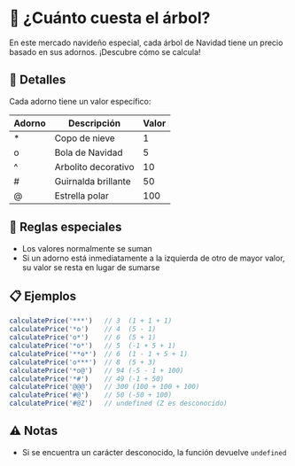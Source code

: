 # 🎄 ¿Cuánto cuesta el árbol?

En este mercado navideño especial, cada árbol de Navidad tiene un precio basado en sus adornos. ¡Descubre cómo se calcula!

## 🎯 Detalles

Cada adorno tiene un valor específico:

| Adorno | Descripción | Valor |
|--------|-------------|-------|
| * | Copo de nieve | 1 |
| o | Bola de Navidad | 5 |
| ^ | Arbolito decorativo | 10 |
| # | Guirnalda brillante | 50 |
| @ | Estrella polar | 100 |

## 📝 Reglas especiales

- Los valores normalmente se suman
- Si un adorno está inmediatamente a la izquierda de otro de mayor valor, su valor se resta en lugar de sumarse

## 📋 Ejemplos

```javascript
calculatePrice('***')   // 3  (1 + 1 + 1)
calculatePrice('*o')    // 4  (5 - 1)
calculatePrice('o*')    // 6  (5 + 1)
calculatePrice('*o*')   // 5  (-1 + 5 + 1)
calculatePrice('**o*')  // 6  (1 - 1 + 5 + 1)
calculatePrice('o***')  // 8  (5 + 3)
calculatePrice('*o@')   // 94 (-5 - 1 + 100)
calculatePrice('*#')    // 49 (-1 + 50)
calculatePrice('@@@')   // 300 (100 + 100 + 100)
calculatePrice('#@')    // 50 (-50 + 100)
calculatePrice('#@Z')   // undefined (Z es desconocido)
```

## ⚠️ Notas
- Si se encuentra un carácter desconocido, la función devuelve `undefined`
